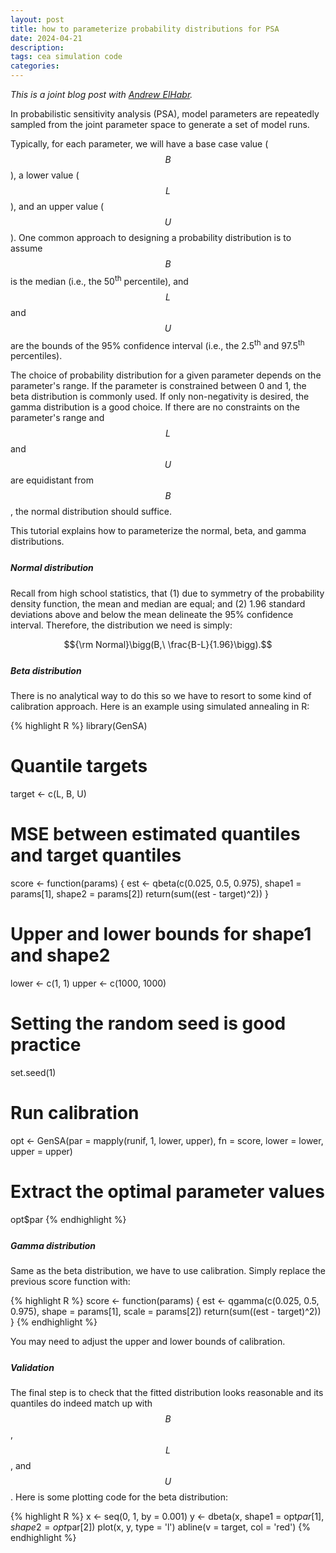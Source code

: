 ```yaml
---
layout: post
title: how to parameterize probability distributions for PSA
date: 2024-04-21
description:
tags: cea simulation code 
categories:
---
```

*This is a joint blog post with <a href="https://www.andrewelhabr.com/" target="_blank">Andrew ElHabr</a>.*

In probabilistic sensitivity analysis (PSA), model parameters are repeatedly sampled from the joint parameter space to generate a set of model runs.

Typically, for each parameter, we will have a base case value ($$B$$), a lower value ($$L$$), and an upper value ($$U$$). One common approach to designing a probability distribution is to assume $$B$$ is the median (i.e., the 50<sup>th</sup> percentile), and $$L$$ and $$U$$ are the bounds of the 95% confidence interval (i.e., the 2.5<sup>th</sup> and 97.5<sup>th</sup> percentiles).

The choice of probability distribution for a given parameter depends on the parameter's range. If the parameter is constrained between 0 and 1, the beta distribution is commonly used. If only non-negativity is desired, the gamma distribution is a good choice. If there are no constraints on the parameter's range and $$L$$ and $$U$$ are equidistant from $$B$$, the normal distribution should suffice.

This tutorial explains how to parameterize the normal, beta, and gamma distributions.

<p style="margin-top: 25px"></p>

##### **Normal distribution**

Recall from high school statistics, that (1) due to symmetry of the probability density function, the mean and median are equal; and (2) 1.96 standard deviations above and below the mean delineate the 95% confidence interval. Therefore, the distribution we need is simply:

$${\rm Normal}\bigg(B,\ \frac{B-L}{1.96}\bigg).$$

<p style="margin-top: 25px"></p>

##### **Beta distribution**

There is no analytical way to do this so we have to resort to some kind of calibration approach. Here is an example using simulated annealing in R:

{% highlight R %}
library(GenSA)

# Quantile targets
target <- c(L, B, U)

# MSE between estimated quantiles and target quantiles
score <- function(params) {
  est <- qbeta(c(0.025, 0.5, 0.975), shape1 = params[1], shape2 = params[2])
  return(sum((est - target)^2))
}

# Upper and lower bounds for shape1 and shape2
lower <- c(1, 1)
upper <- c(1000, 1000)

# Setting the random seed is good practice
set.seed(1)

# Run calibration
opt <- GenSA(par = mapply(runif, 1, lower, upper),
            fn = score,
            lower = lower,
            upper = upper)

# Extract the optimal parameter values
opt$par
{% endhighlight %}

<p style="margin-top: 25px"></p>

##### **Gamma distribution**

Same as the beta distribution, we have to use calibration. Simply replace the previous score function with:

{% highlight R %}
score <- function(params) {
  est <- qgamma(c(0.025, 0.5, 0.975), shape = params[1], scale = params[2])
  return(sum((est - target)^2))
}
{% endhighlight %}

You may need to adjust the upper and lower bounds of calibration.

<p style="margin-top: 25px"></p>

##### **Validation**

The final step is to check that the fitted distribution looks reasonable and its quantiles do indeed match up with $$B$$, $$L$$, and $$U$$. Here is some plotting code for the beta distribution:

{% highlight R %}
x <- seq(0, 1, by = 0.001)
y <- dbeta(x, shape1 = opt$par[1], shape2 = opt$par[2])
plot(x, y, type = 'l')
abline(v = target, col = 'red')
{% endhighlight %}